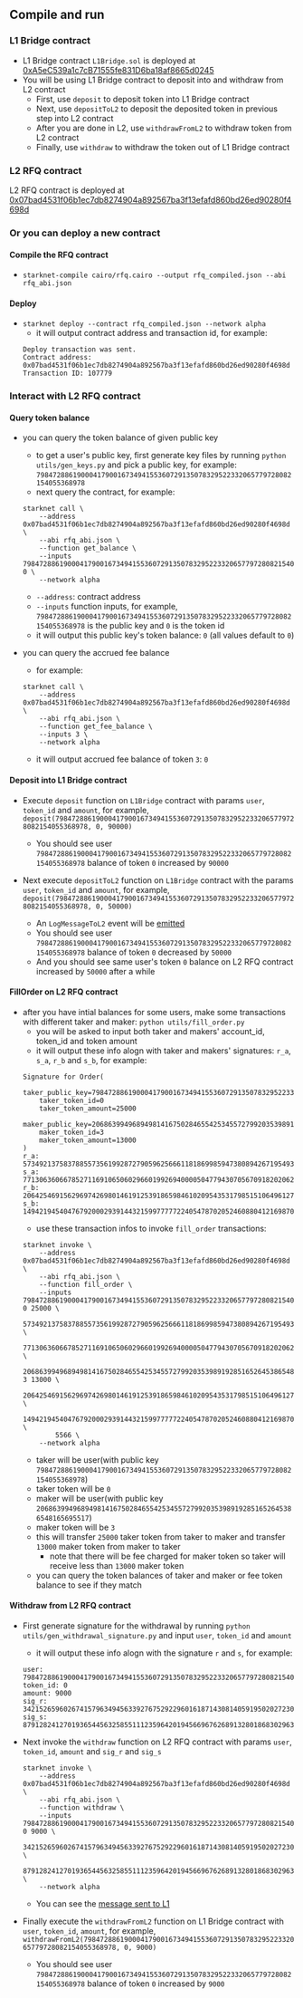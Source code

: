 ## Compile and run

### L1 Bridge contract

- L1 Bridge contract `L1Bridge.sol` is deployed at [0xA5eC539a1c7cB71555fe831D6ba18af8665d0245](https://ropsten.etherscan.io/address/0xa5ec539a1c7cb71555fe831d6ba18af8665d0245#writeContract)
- You will be using L1 Bridge contract to deposit into and withdraw from L2 contract
    - First, use `deposit` to deposit token into L1 Bridge contract
    - Next, use `depositToL2` to deposit the deposited token in previous step into L2 contract
    - After you are done in L2, use `withdrawFromL2` to withdraw token from L2 contract
    - Finally, use `withdraw` to withdraw the token out of L1 Bridge contract

### L2 RFQ contract

L2 RFQ contract is deployed at [0x07bad4531f06b1ec7db8274904a892567ba3f13efafd860bd26ed90280f4698d](https://voyager.online/contract/0x07bad4531f06b1ec7db8274904a892567ba3f13efafd860bd26ed90280f4698d)

### Or you can deploy a new contract

#### Compile the RFQ contract

- `starknet-compile cairo/rfq.cairo --output rfq_compiled.json --abi rfq_abi.json`

#### Deploy

- `starknet deploy --contract rfq_compiled.json --network alpha`
    - it will output contract address and transaction id, for example:
    ```
    Deploy transaction was sent.
    Contract address: 0x07bad4531f06b1ec7db8274904a892567ba3f13efafd860bd26ed90280f4698d
    Transaction ID: 107779
    ```

### Interact with L2 RFQ contract

#### Query token balance

- you can query the token balance of given public key
    - to get a user's public key, first generate key files by running `python utils/gen_keys.py` and pick a public key, for example:
    `798472886190004179001673494155360729135078329522332065779728082154055368978`
    - next query the contract, for example:
    ```
    starknet call \
        --address 0x07bad4531f06b1ec7db8274904a892567ba3f13efafd860bd26ed90280f4698d \
        --abi rfq_abi.json \
        --function get_balance \
        --inputs 798472886190004179001673494155360729135078329522332065779728082154055368978 0 \
        --network alpha
    ```
    - `--address`: contract address
    - `--inputs` function inputs, for example, `798472886190004179001673494155360729135078329522332065779728082154055368978` is the public key and `0` is the token id
    - it will output this public key's token balance: `0` (all values default to `0`)

- you can query the accrued fee balance
    - for example:
    ```
    starknet call \
        --address 0x07bad4531f06b1ec7db8274904a892567ba3f13efafd860bd26ed90280f4698d \
        --abi rfq_abi.json \
        --function get_fee_balance \
        --inputs 3 \
        --network alpha
    ```
    - it will output accrued fee balance of token `3`: `0`

#### Deposit into L1 Bridge contract

- Execute `deposit` function on `L1Bridge` contract with params `user`, `token_id` and `amount`, for example, `deposit(798472886190004179001673494155360729135078329522332065779728082154055368978, 0, 90000)`
    - You should see user `798472886190004179001673494155360729135078329522332065779728082154055368978` balance of token `0` increased by `90000`

- Next execute `depositToL2` function on `L1Bridge` contract with the params `user`, `token_id` and `amount`, for example, `deposit(798472886190004179001673494155360729135078329522332065779728082154055368978, 0, 50000)`
    - An `LogMessageToL2` event will be [emitted](https://ropsten.etherscan.io/tx/0xbc3670f77c1400e50d1603fe4751ffe522dee85d03bcc6d5551bea96987b6ec0#eventlog)
    - You should see user `798472886190004179001673494155360729135078329522332065779728082154055368978` balance of token `0` decreased by `50000`
    - And you should see same user's token `0` balance on L2 RFQ contract increased by `50000` after a while

#### FillOrder on L2 RFQ contract

- after you have intial balances for some users, make some transactions with different taker and maker: `python utils/fill_order.py`
    - you will be asked to input both taker and makers' account_id, token_id and token amount
    - it will output these info alogn with taker and makers' signatures: `r_a`, `s_a`, `r_b` and `s_b`, for example:
    ```
    Signature for Order(
        taker_public_key=798472886190004179001673494155360729135078329522332065779728082154055368978
        taker_token_id=0
        taker_token_amount=25000
        maker_public_key=2068639949689498141675028465542534557279920353989192851652645386548165695517
        maker_token_id=3
        maker_token_amount=13000
    )
    r_a: 573492137583788557356199287279059625666118186998594738089426719549349560648
    s_a: 771306360667852711691065060296601992694000050477943070567091820206254433519
    r_b: 2064254691562969742698014619125391865984610209543531798515106496127638701922
    s_b: 149421945404767920002939144321599777772240547870205246088041216987031511301
    ```
    - use these transaction infos to invoke `fill_order` transactions:
    ```
    starknet invoke \
        --address 0x07bad4531f06b1ec7db8274904a892567ba3f13efafd860bd26ed90280f4698d \
        --abi rfq_abi.json \
        --function fill_order \
        --inputs 798472886190004179001673494155360729135078329522332065779728082154055368978 0 25000 \
            573492137583788557356199287279059625666118186998594738089426719549349560648 \
            771306360667852711691065060296601992694000050477943070567091820206254433519 \
            2068639949689498141675028465542534557279920353989192851652645386548165695517 3 13000 \
            2064254691562969742698014619125391865984610209543531798515106496127638701922 \
            149421945404767920002939144321599777772240547870205246088041216987031511301 \
            5566 \
        --network alpha
    ```
    - taker will be user(with public key `798472886190004179001673494155360729135078329522332065779728082154055368978`)
    - taker token will be `0`
    - maker will be user(with public key `2068639949689498141675028465542534557279920353989192851652645386548165695517`)
    - maker token will be `3`
    - this will transfer `25000` taker token from taker to maker and transfer `13000` maker token from maker to taker
        - note that there will be fee charged for maker token so taker will receive less than `13000` maker token
    - you can query the token balances of taker and maker or fee token balance to see if they match

#### Withdraw from L2 RFQ contract

- First generate signature for the withdrawal by running `python utils/gen_withdrawal_signature.py` and input `user`, `token_id` and `amount`
    - it will output these info alogn with the signature `r` and `s`, for example:
    ```
    user: 798472886190004179001673494155360729135078329522332065779728082154055368978
    token_id: 0
    amount: 9000
    sig_r: 3421526596026741579634945633927675292296016187143081405919502027230563915048
    sig_s: 879128241270193654456325855111235964201945669676268913280186830296364751360
    ```

- Next invoke the `withdraw` function on L2 RFQ contract with params `user`, `token_id`, `amount` and `sig_r` and `sig_s`
    ```
    starknet invoke \
        --address 0x07bad4531f06b1ec7db8274904a892567ba3f13efafd860bd26ed90280f4698d \
        --abi rfq_abi.json \
        --function withdraw \
        --inputs 798472886190004179001673494155360729135078329522332065779728082154055368978 0 9000 \
            3421526596026741579634945633927675292296016187143081405919502027230563915048 \
            879128241270193654456325855111235964201945669676268913280186830296364751360 \
        --network alpha
    ```
    - You can see the [message sent to L1](https://voyager.online/tx/107858)
- Finally execute the `withdrawFromL2` function on L1 Bridge contract with `user`, `token_id`, `amount`, for example, `withdrawFromL2(798472886190004179001673494155360729135078329522332065779728082154055368978, 0, 9000)`
    - You should see user `798472886190004179001673494155360729135078329522332065779728082154055368978` balance of token `0` increased by `9000`
